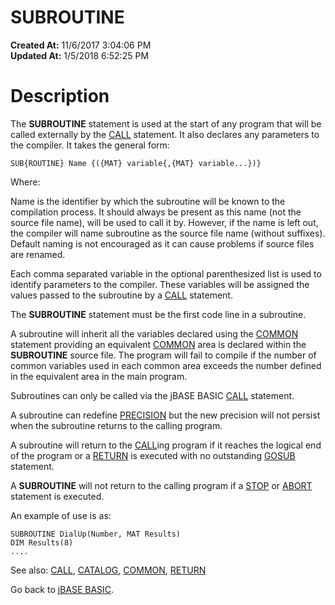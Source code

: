 # SUBROUTINE

**Created At:** 11/6/2017 3:04:06 PM  
**Updated At:** 1/5/2018 6:52:25 PM  


# Description

The **SUBROUTINE** statement is used at the start of any program that will be called externally by the [CALL](263580-call) statement. It also declares any parameters to the compiler. It takes the general form:

```
SUB{ROUTINE} Name {({MAT} variable{,{MAT} variable...})}
```

Where:

Name is the identifier by which the subroutine will be known to the compilation process. It should always be present as this name (not the source file name), will be used to call it by. However, if the name is left out, the compiler will name subroutine as the source file name (without suffixes). Default naming is not encouraged as it can cause problems if source files are renamed.

Each comma separated variable in the optional parenthesized list is used to identify parameters to the compiler. These variables will be assigned the values passed to the subroutine by a [CALL](263580-call) statement.

The **SUBROUTINE** statement must be the first code line in a subroutine.

A subroutine will inherit all the variables declared using the [COMMON](276024-common) statement providing an equivalent [COMMON](276024-common) area is declared within the **SUBROUTINE** source file. The program will fail to compile if the number of common variables used in each common area exceeds the number defined in the equivalent area in the main program.

Subroutines can only be called via the jBASE BASIC [CALL](263580-call) statement.

A subroutine can redefine [PRECISION](277629-precision) but the new precision will not persist when the subroutine returns to the calling program.

A subroutine will return to the [CALL](263580-call)ing program if it reaches the logical end of the program or a [RETURN](278787-return) is executed with no outstanding [GOSUB](276075-gosub) statement.

A **SUBROUTINE** will not return to the calling program if a [STOP](278838-stop) or [ABORT](284104-abort) statement is executed.

An example of use is as:

```
SUBROUTINE DialUp(Number, MAT Results)
DIM Results(8)
....
```



See also: [CALL](263580-call), [CATALOG](264320-catalog), [COMMON](276024-common), [RETURN](278787-return)

Go back to [jBASE BASIC](263498-jbase-basic).
